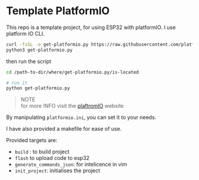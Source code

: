 # Template PlatformIO
This repo is a template project, for using ESP32 with platformIO.
I use platform IO CLI. 

```bash
curl -fsSL -o get-platformio.py https://raw.githubusercontent.com/platformio/platformio-core-installer/master/get-platformio.py
python3 get-platformio.py
```
then run the script 

```bash
cd /path-to-dir/where/get-platformio.py/is-located

# run it
python get-platformio.py

```
> NOTE <br> 
> for more INFO visit the [plaftromIO](https://docs.platformio.org/en/latest/core/installation/methods/installer-script.html) website

By manipulating `platformio.ini`, you can set it to your needs. 

I have also provided a makefile for ease of use. 

Provided targets are: 

- `build` : to build project 
- `flash` to upload code to esp32 
- `generate_commands_json`: for intelicence in vim 
- `init_project`: initialises the project 